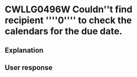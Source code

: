 # CWLLG0496W Couldn''t find recipient ''''0'''' to check the calendars for the due date.

## Explanation

## User response